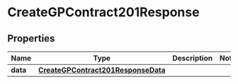 

# CreateGPContract201Response


## Properties

| Name | Type | Description | Notes |
|------------ | ------------- | ------------- | -------------|
|**data** | [**CreateGPContract201ResponseData**](CreateGPContract201ResponseData.md) |  |  |



